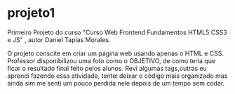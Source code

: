 # projeto1
Primeiro Projeto do curso "Curso Web Frontend Fundamentos HTML5 CSS3 e JS" , autor Daniel Tapias Morales.

O projeto conscite em criar um página web usando apenas o HTML e CSS.
Professor disponibilizou uma foto como o OBJETIVO, de como teria que ficar o resultado final feito pelos alunos.
Revi algumas tags,outras eu aprendi fazendo essa atividade, tentei deixar o código mais organizado mas ainda sim me senti um pouco perdida nele depois de um tempo sem codar.
